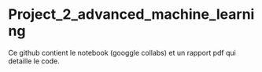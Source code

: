 # Project_2_advanced_machine_learning

Ce github contient le notebook (googgle collabs) et un rapport pdf qui detaille le code.
